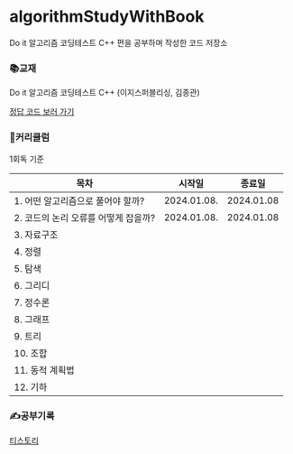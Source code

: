# algorithmStudyWithBook
Do it 알고리즘 코딩테스트 C++ 편을 공부하며 작성한 코드 저장소

### 📚교재
Do it 알고리즘 코딩테스트 C++ (이지스퍼블리싱, 김종관)

[정답 코드 보러 가기](https://github.com/doitcodingtest/C)

### 💪커리큘럼
1회독 기준

|목차|시작일|종료일|
|------|---|---|
|1. 어떤 알고리즘으로 풀어야 할까?|2024.01.08.|2024.01.08|
|2. 코드의 논리 오류를 어떻게 잡을까?|2024.01.08.|2024.01.08|
|3. 자료구조|||
|4. 정렬|||
|5. 탐색|||
|6. 그리디|||
|7. 정수론|||
|8. 그래프|||
|9. 트리|||
|10. 조합|||
|11. 동적 계획법|||
|12. 기하|||

### ✍️공부기록
[티스토리](https://0yeonjae2.tistory.com/category/%EB%8F%85%ED%95%99/%EC%95%8C%EA%B3%A0%EB%A6%AC%EC%A6%98%20%EC%BD%94%EB%94%A9%20%ED%85%8C%EC%8A%A4%ED%8A%B8%20%28c%2B%2B%29)
